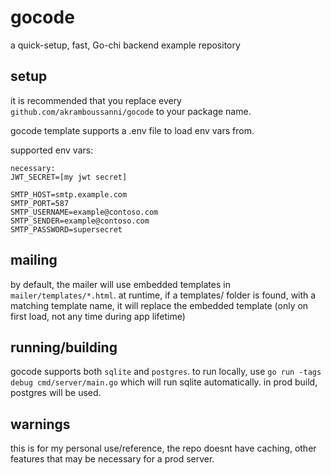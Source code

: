 # gocode
a quick-setup, fast, Go-chi backend example repository

## setup
it is recommended that you replace every `github.com/akramboussanni/gocode` to your package name.

gocode template supports a .env file to load env vars from.

supported env vars:
```
necessary:
JWT_SECRET=[my jwt secret]

SMTP_HOST=smtp.example.com
SMTP_PORT=587
SMTP_USERNAME=example@contoso.com
SMTP_SENDER=example@contoso.com
SMTP_PASSWORD=supersecret
```

## mailing
by default, the mailer will use embedded templates in `mailer/templates/*.html`. at runtime, if a templates/ folder is found, with a matching template name, it will replace the embedded template (only on first load, not any time during app lifetime)

## running/building
gocode supports both `sqlite` and `postgres`. to run locally, use `go run -tags debug cmd/server/main.go` which will run sqlite automatically. in prod build, postgres will be used.

## warnings
this is for my personal use/reference, the repo doesnt have caching, other features that may be necessary for a prod server.

